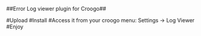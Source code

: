##Error Log viewer plugin for Croogo##

#Upload
#Install
#Access it from your croogo menu: Settings -> Log Viewer
#Enjoy
